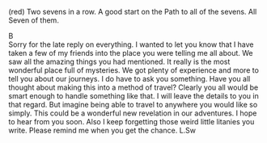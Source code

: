 (red) Two sevens in a row. A good start on the Path to all of the sevens. All Seven of them.

B  
Sorry for the late reply on everything. 
I wanted to let you know that I have taken a few of my friends into the place you were telling me all about. 
We saw all the amazing things you had mentioned. It really is the most wonderful place full of mysteries. We got plenty of experience and more to tell you about our journeys. 
I do have to ask you something. 
Have you all thought about making this into a method of travel? Clearly you all would be smart enough to handle something like that. 
I will leave the details to you in that regard. But imagine being able to travel to anywhere you would like so simply. This could be a wonderful new revelation in our adventures. 
I hope to hear from you soon. 
Also I keep forgetting those weird little litanies you write. Please remind me when you get the chance.  L.Sw